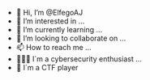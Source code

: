 - 👋 Hi, I’m @ElfegoAJ
- 👀 I’m interested in ...
- 🌱 I’m currently learning ...
- 💞️ I’m looking to collaborate on ...
- 📫 How to reach me ...
- 👨🏻‍💻 I´m a cybersecurity enthusiast ...
- 🚩 I´m a CTF player
